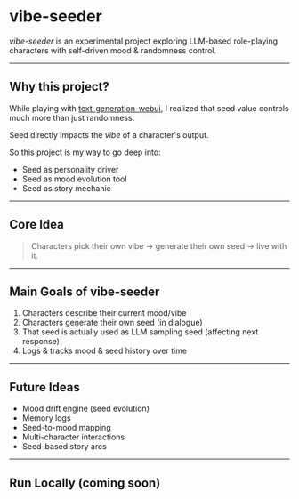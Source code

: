 # vibe-seeder

*vibe-seeder* is an experimental project exploring LLM-based role-playing characters with self-driven mood & randomness control.

---

## Why this project?

While playing with [text-generation-webui](https://github.com/oobabooga/text-generation-webui), I realized that seed value controls much more than just randomness.

Seed directly impacts the *vibe* of a character's output.

So this project is my way to go deep into:
- Seed as personality driver
- Seed as mood evolution tool
- Seed as story mechanic

---

## Core Idea

> Characters pick their own vibe → generate their own seed → live with it.

---

## Main Goals of vibe-seeder

1. Characters describe their current mood/vibe
2. Characters generate their own seed (in dialogue)
3. That seed is actually used as LLM sampling seed (affecting next response)
4. Logs & tracks mood & seed history over time

---

## Future Ideas
- Mood drift engine (seed evolution)
- Memory logs
- Seed-to-mood mapping
- Multi-character interactions
- Seed-based story arcs

---

## Run Locally (coming soon)

